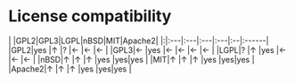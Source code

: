 # License compatibility #

| |GPL2|GPL3|LGPL|nBSD|MIT|Apache2|
|:|:---|:---|:---|:---|:--|:------|
|GPL2|yes |↑   |?   |←   |←  |←      |
|GPL3|←   |yes |←   |←   |←  |←      |
|LGPL|?   |↑   |yes |←   |←  |←      |
|nBSD|↑   |↑   |↑   |yes |yes|yes    |
|MIT|↑   |↑   |↑   |yes |yes|yes    |
|Apache2|↑   |↑   |↑   |yes |yes|yes    |